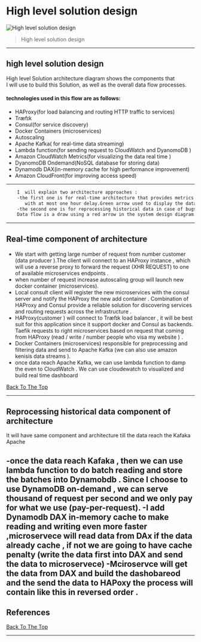 # High level solution design 

![High level solution design](https://github.com/MahiSharew/PayPay/blob/master/SD.png)
> High level solution design 

---
## high level solution design
High level Solution architecture diagram shows the components that  
I will use to build this Solution, as well as the overall data flow processes.
#### technologies used in this flow are as follows: 	
- HAProxy(for load balancing and routing HTTP traffic to services)
- Træfɪk
- Consul(for service discovery)
- Docker Containers (microservices)
- Autoscaling
- Apache Kafka( for real-time data  streaming)
- Lambda function(for sending request to CloudWatch and DyanomoDB )
- Amazon CloudWatch Metrics(for visualizing the data real time )
- DyanomoDB Ondemand(NoSQL database for storing data)
- Dynamodb DAX(in-memory cache for high performance improvement)
- Amazon CloudFront(for improving access speed)
---
```html 
    I  will explain two architecture approaches :
    -the first one is for real-time architecture that provides metrics to customers 
       with at most one hour delay.Green arrow used to display the data flow in the system design diagram.  
    -the second one is for reprocessing historical data in case of bugs.
    Data flow is a draw using a red arrow in the system design diagram. 
```
---
## Real-time component of architecture 

####     
- We start with getting   large number of request from  number  customer  (data producer ).The client  will connect to an HAProxy instance , which will use a reverse proxy to forward the request (XHR REQUEST) to one of available microservices  endpoints .
- when  number of request  increase   autoscaling group  will launch new  docker container (microservices).
- Local consult client will register the new  microservices with the consul server and  notify the HAProxy   the new  add  container . Combination of  HAProxy  and Consul provide a reliable solution for discovering services and routing requests across the infrastructure .
- HAProxy(customer ) will connect to Træfɪk  load balancer , it will be best suit for  this application since it support docker and Consul as backends. Taefik requests to right microservices based on request that coming from HAProxy (read / write / number people who visa my website ) .
- Docker Containers (microservices)  responsible for  preprocessing and filtering  data and send to Apache Kafka (we can also use amazon kenisis data streams  ).
- once  data reach  Apache Kafka,  we can use lambda function to damp the even to CloudWatch . 
We can use cloudewatch to visualized and build real time dashboard 


[Back To The Top](#read-me-template)

---

## Reprocessing historical data component  of architecture 

It will have same component and  architecture   till the data reach the Kafaka Apache

-once the data reach Kafaka  , then we can use lambda function to do batch reading  and store the batches  into Dynamobdb .
Since I choose to use DynamoDB on-demand , we can serve thousand of request per second  and 
we only pay  for what we use (pay-per-request). 
-I add Dynamodb DAX in-memory cache to make reading and writing even more faster ,microservece will read data from DAx if the data already cache , if not we are going to have cache penalty (write the  data first into DAX and send the data to microservece)
-Mciroservce  will get the data from DAX and build the dashobareod and the send the  data to HAPoxy  the process will contain like this in reversed order . 
---

## References
[Back To The Top](#read-me-template)

---

